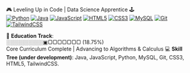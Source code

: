 🎮 Leveling Up in Code | Data Science Apprentice 🕹️  
[![Python](https://img.shields.io/badge/Python-Main_Quest-3776AB?logo=python&logoColor=white)](https://github.com/topics/python)
[![Java](https://img.shields.io/badge/Java-Side_Quest-007396?logo=java&logoColor=white)](https://github.com/topics/java) 
[![JavaScript](https://img.shields.io/badge/JavaScript-UI_Forge-F7DF1E?logo=javascript&logoColor=black)](https://github.com/topics/javascript)
[![HTML5](https://img.shields.io/badge/HTML5-Structure_Warrior-E34F26?logo=html5&logoColor=white)](https://github.com/topics/html5)
[![CSS3](https://img.shields.io/badge/CSS3-Style_Sorcerer-1572B6?logo=css3&logoColor=white)](https://github.com/topics/css3)
[![MySQL](https://img.shields.io/badge/MySQL-Dungeon_Architect-4479A1?logo=mysql&logoColor=white)](https://github.com/topics/mysql)
[![Git](https://img.shields.io/badge/Git-Time_Traveler-F05032?logo=git&logoColor=white)](https://github.com/topics/git)
[![TailwindCSS](https://img.shields.io/badge/TailwindCSS-UI_Alchemy-38B2AC?logo=tailwind-css&logoColor=white)](https://github.com/topics/tailwindcss)

🏫 **Education Track**:  
░░░░░░░░░░▣▢▢▢▢▢▢▢ (18.75%)  
Core Curriculum Complete | Advancing to Algorithms & Calculus 
💻 **Skill Tree (under development)**: Java, JavaScript, Python, MySQL, Git, CSS3, HTML5, TailwindCSS.


